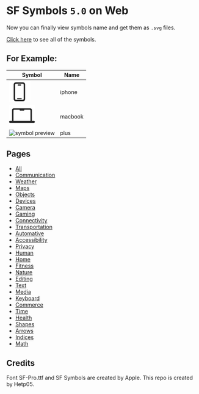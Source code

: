 
# SF Symbols `5.0` on Web

Now you can finally view symbols name and get them as `.svg` files.

[Click here](pages/all.md) to see all of the symbols.

## For Example:

Symbol | Name |
--- |--- |
![symbol preview](svg/Monochrome=iphone.svg) | iphone |
![symbol preview](svg/Monochrome=macbook.svg) | macbook |
![symbol preview](svg/Monochrome=plus.svg) | plus |

## Pages

* [All](pages/all.md)
* [Communication](pages/page-category-(1).md)
* [Weather](pages/page-category-(2).md)
* [Maps](pages/page-category-(3).md)
* [Objects](pages/page-category-(4).md)
* [Devices](pages/page-category-(5).md)
* [Camera](pages/page-category-(6).md)
* [Gaming](pages/page-category-(7).md)
* [Connectivity](pages/page-category-(8).md)
* [Transportation](pages/page-category-(9).md)
* [Automative](pages/page-category-(10).md)
* [Accessibility](pages/page-category-(11).md)
* [Privacy](pages/page-category-(12).md)
* [Human](pages/page-category-(13).md)
* [Home](pages/page-category-(14).md)
* [Fitness](pages/page-category-(15).md)
* [Nature](pages/page-category-(16).md)
* [Editing](pages/page-category-(17).md)
* [Text](pages/page-category-(18).md)
* [Media](pages/page-category-(19).md)
* [Keyboard](pages/page-category-(20).md)
* [Commerce](pages/page-category-(21).md)
* [Time](pages/page-category-(22).md)
* [Health](pages/page-category-(23).md)
* [Shapes](pages/page-category-(24).md)
* [Arrows](pages/page-category-(25).md)
* [Indices](pages/page-category-(26).md)
* [Math](pages/page-category-(27).md)


## Credits 

Font SF-Pro.ttf and SF Symbols are created by Apple.
This repo is created by Hetp05.

